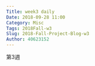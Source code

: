 ```yaml
---
Title: week3 daily
Date: 2018-09-28 11:00
Category: Misc
Tags: 2018Fall-w3
Slug: 2018-Fall-Project-Blog-w3
Author: 40623152
---
```


第3週